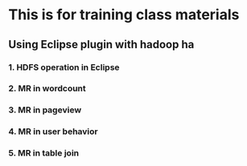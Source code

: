 # This is for training class materials 

## Using Eclipse plugin with hadoop ha 

### 1. HDFS operation in Eclipse
### 2. MR in wordcount
### 3. MR in pageview
### 4. MR in user behavior
### 5. MR in table join

